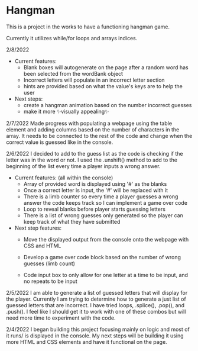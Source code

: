 # Hangman

This is a project in the works to have a functioning hangman game.

Currently it utilizes while/for loops and arrays indices.

2/8/2022
- Current features:
  - Blank boxes will autogenerate on the page after a random word has been selected from the wordBank object
  - Incorrect letters will populate in an incorrect letter section
  - hints are provided based on what the value's keys are to help the user
- Next steps:
  - create a hangman animation based on the number incorrect guesses
  - make it more ✨visually appealing✨

2/7/2022
Made progress with populating a webpage using the table element and adding columns based on the number of characters in the array. It needs to be connected to the rest of the code and change when the correct value is guessed like in the console.

2/6/2022
I decided to add to the guess list as the code is checking if the letter was in the word or not. I used the .unshift() method to add to the beginning of the list every time a player inputs a wrong answer.
- Current features: (all within the console)
  - Array of provided word is displayed using '#' as the blanks
  - Once a correct letter is input, the '#' will be replaced with it
  - There is a limb counter so every time a player guesses a wrong answer the code keeps track so I can implement a game       over code
  - Loop to reveal blanks before player starts guessing letters
  - There is a list of wrong guesses only generated so the player can keep track of what they have submitted
- Next step features:
  - Move the displayed output from the console onto the webpage with CSS and HTML

  - Develop a game over code block based on the number of wrong guesses (limb count)
  - Code input box to only allow for one letter at a time to be input, and no repeats to be input

2/5/2022
I am able to generate a list of guessed letters that will display for the player. Currently I am trying to determine how to generate a just list of guessed letters that are incorrect. I have tried loops, .splice(), .pop(), and .push(). I feel like I should get it to work with one of these combos but will need more time to experiment with the code.

2/4/2022
I began building this project focusing mainly on logic and most of it runs/ is displayed in the console.
My next steps will be building it using more HTML and CSS elements and have it functional on the page.
